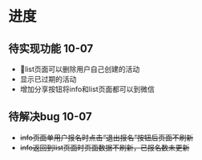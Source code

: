 # 进度
## 待实现功能 10-07
- list页面可以删除用户自己创建的活动
- 显示已过期的活动
- 增加分享按钮将info和list页面都可以到微信
## 待解决bug 10-07
- ~~info页面单用户报名时点击“退出报名”按钮后页面不刷新~~
- ~~info返回到list页面时页面数据不刷新，已报名数未更新~~